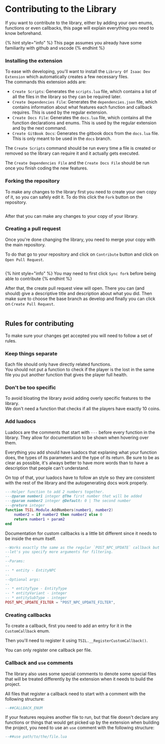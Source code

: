 # Contributing to the Library

If you want to contribute to the library, either by adding your own enums, functions or even callbacks, this page will explain everything you need to know beforehand.

{% hint style="info" %}
This page assumes you already have some familiarity with github and vscode
{% endhint %}

### Installing the extension

To ease with developing, you'll want to install the `Library Of Isaac Dev Extension` which automatically creates a few necessary files.\
The commands this extension adds are:

* `Create Scripts`: Generates the `scripts.lua` file, which contains a list of all the files in the library so they can be required later.
* `Create Dependencies File`: Generates the `dependencies.json` file, which contains information about what features each function and callback requires. This is used by the regular extension.
* `Create Docs File`: Generates the `docs.lua` file, which contains all the function declarations and enums. This is used by the regular extension and by the next command.
* `Create GitBook Docs`: Generates the gitbook docs from the `docs.lua` file. This is only meant to be used in the `docs` branch.

The `Create Scripts` command should be run every time a file is created or removed so the library can require it and it actually gets executed.

The `Create Dependencies File` and the `Create Docs File` should be run once you finish coding the new features.

### Forking the repository

To make any changes to the library first you need to create your own copy of it, so you can safely edit it. To do this click the `Fork` button on the repository.

<figure><img src=".gitbook/assets/image (2).png" alt=""><figcaption></figcaption></figure>

After that you can make any changes to your copy of your library.

### Creating a pull request

Once you're done changing the library, you need to merge your copy with the main repository.

To do that go to your repository and click on `Contribute` button and click on `Open Pull Request`.

<figure><img src=".gitbook/assets/image.png" alt=""><figcaption></figcaption></figure>

{% hint style="info" %}
You may need to first click `Sync fork` before being able to contribute
{% endhint %}

After that, the create pull request view will open. There you can (and should) give a descriptive title and description about what you did. Then make sure to choose the base branch as develop and finally you can click on `Create Pull Request`.

<figure><img src=".gitbook/assets/image (1).png" alt=""><figcaption></figcaption></figure>

## Rules for contributing

To make sure your changes get accepted you will need to follow a set of rules.

### Keep things separate

Each file should only have directly related functions.\
You should not put a function to check if the player is the lost in the same file you put another function that gives the player full health.

### Don't be too specific

To avoid bloating the library avoid adding overly specific features to the library.\
We don't need a function that checks if all the players have exactly 10 coins.

### Add luadocs

Luadocs are the comments that start with `---` before every function in the library. They allow for documentation to be shown when hovering over them.

Everything you add should have luadocs that explaning what your function does, the types of its parameters and the type of its return. Be sure to be as clear as possible, it's always better to have more words than to have a description that people can't understand.

On top of that, your luadocs have to follow an style so they are consistent with the rest of the library and the autogenerating docs work properly.

```lua
---Helper function to add 2 numbers together.
---@param number1 integer @The first number that will be added
---@param number2 integer @Default: 0 | The second number
---@return integer
function TSIL.Module.AddNumbers(number1, number2)
    number2 = if number2 then number2 else 0
    return number1 + param2
end
```

Documentation for custom callbacks is a little bit different since it needs to be inside the enum itself.

```lua
--Works exactly the same as the regular `POST_NPC_UPDATE` callback but
--let's you specify more arguments for filtering.
--
--Params:
--
-- * entity - EntityNPC
--
--Optional args:
--
-- * entityType - EntityType
-- * entityVariant - integer
-- * entitySubType - integer
POST_NPC_UPDATE_FILTER = "POST_NPC_UPDATE_FILTER",
```

### Creating callbacks

To create a callback, first you need to add an entry for it in the `CustomCallback` enum.

Then you'll need to register it using `TSIL.__RegisterCustomCallback()`.

You can only register one callback per file.

### Callback and `use` comments

The library also uses some special comments to denote some special files that will be treated differently by the extension when it needs to build the project.

All files that register a callback need to start with a comment with the following structure:

```lua
--##CALLBACK_ENUM
```

If your features requires another file to run, but that file doesn't declare any functions or things that would get picked up by the extension when building the project, you need to use an `use` comment with the following structure:

```lua
--##use path/to/the/file.lua
```
